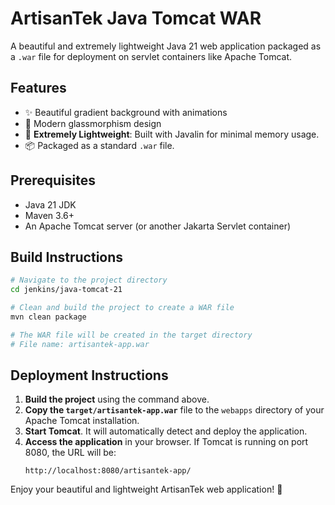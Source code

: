 # ArtisanTek Java Tomcat WAR

A beautiful and extremely lightweight Java 21 web application packaged as a `.war` file for deployment on servlet containers like Apache Tomcat.

## Features

- ✨ Beautiful gradient background with animations
- 🎨 Modern glassmorphism design
- 🚀 **Extremely Lightweight**: Built with Javalin for minimal memory usage.
- 📦 Packaged as a standard `.war` file.

## Prerequisites

- Java 21 JDK
- Maven 3.6+
- An Apache Tomcat server (or another Jakarta Servlet container)

## Build Instructions

```bash
# Navigate to the project directory
cd jenkins/java-tomcat-21

# Clean and build the project to create a WAR file
mvn clean package

# The WAR file will be created in the target directory
# File name: artisantek-app.war
```

## Deployment Instructions

1.  **Build the project** using the command above.
2.  **Copy the `target/artisantek-app.war`** file to the `webapps` directory of your Apache Tomcat installation.
3.  **Start Tomcat**. It will automatically detect and deploy the application.
4.  **Access the application** in your browser. If Tomcat is running on port 8080, the URL will be:
    ```
    http://localhost:8080/artisantek-app/
    ```

Enjoy your beautiful and lightweight ArtisanTek web application! 🎉 